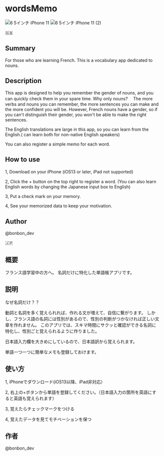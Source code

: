 # wordsMemo

![6 5インチ iPhone 11](https://user-images.githubusercontent.com/85513047/132508443-94e81908-8ca7-4d8e-9acf-66ecc9b20381.png)
![6 5インチ iPhone 11 (2)](https://user-images.githubusercontent.com/85513047/132508420-5644ce88-beaf-42de-989c-a27335b66f7b.png)

🇬🇧
## Summary
For those who are learning French. This is a vocabulary app dedicated to nouns.

## Description
This app is designed to help you remember the gender of nouns, and you can quickly check them in your spare time.
Why only nouns?　
The more verbs and nouns you can remember, the more sentences you can make and the more confident you will be. However, French nouns have a gender, so if you can't distinguish their gender, you won't be able to make the right sentences. 

The English translations are large in this app, so you can learn from the English.( can learn both for non-native English speakers)

You can also register a simple memo for each word.

## How to use
1, Download on your iPhone (iOS13 or later, iPad not supported)　

2, Click the + button on the top right to register a word. (You can also learn English words by changing the Japanese input box to English)

3, Put a check mark on your memory.

4, See your memorized data to keep your motivation.

## Author
@bonbon_dev




🇯🇵
## 概要
フランス語学習中の方へ。 名詞だけに特化した単語帳アプリです。

## 説明

なぜ名詞だけ？？　

動詞と名詞を多く覚えられれば、作れる文が増えて、自信に繋がります。
しかし、フランス語の名詞には性別があるので、性別の判断がつかなければ正しい文章を作れません。
このアプリでは、スキマ時間にサクッと確認ができる名詞に特化し、性別ごと覚えられるように作りました。

日本語入力欄を大きめにしているので、日本語訳から覚えられます。

単語一つ一つに簡単なメモも登録しておけます。

## 使い方
1, iPhoneでダウンロード(iOS13以降、iPad非対応）　

2, 右上の+ボタンから単語を登録してください。（日本語入力の箇所を英語にすると英語も覚えられます）

3, 覚えたらチェックマークをつける

4, 覚えたデータを見てモチベーションを保つ

## 作者
@bonbon_dev

